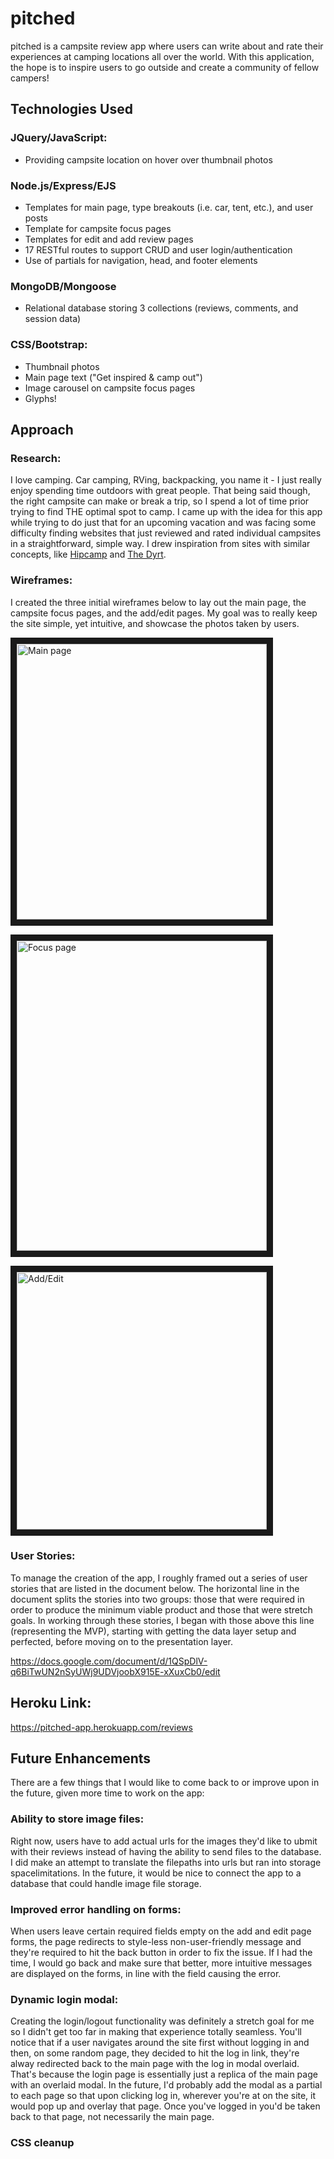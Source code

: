 # pitched
pitched is a campsite review app where users can write about and rate their experiences at camping locations all over the world. With this application, the hope is to inspire users to go outside and create a community of fellow campers!

## Technologies Used
### JQuery/JavaScript:
  * Providing campsite location on hover over thumbnail photos
### Node.js/Express/EJS
  * Templates for main page, type breakouts (i.e. car, tent, etc.), and user posts
  * Template for campsite focus pages 
  * Templates for edit and add review pages
  * 17 RESTful routes to support CRUD and user login/authentication
  * Use of partials for navigation, head, and footer elements
### MongoDB/Mongoose
  * Relational database storing 3 collections (reviews, comments, and session data)
### CSS/Bootstrap:
  * Thumbnail photos
  * Main page text ("Get inspired & camp out")
  * Image carousel on campsite focus pages
  * Glyphs!

## Approach
### Research: 
I love camping. Car camping, RVing, backpacking, you name it - I just really enjoy spending time outdoors with great people. That being said though, the right campsite can make or break a trip, so I spend a lot of time prior trying to find THE optimal spot to camp. I came up with the idea for this app while trying to do just that for an upcoming vacation and was facing some difficulty finding websites that just reviewed and rated individual campsites in a straightforward, simple way. I drew inspiration from sites with similar concepts, like [Hipcamp](https://www.hipcamp.com/) and [The Dyrt](https://thedyrt.com/).

### Wireframes: 
I created the three initial wireframes below to lay out the main page, the campsite focus pages, and the add/edit pages. My goal was to really keep the site simple, yet intuitive, and showcase the photos taken by users.

<img src="https://i.imgur.com/INuPEz9.png" 
alt="Main page" width="400" height="441" border="10" /></a>

<img src="https://i.imgur.com/AmVIDbN.png" 
alt="Focus page" width="400" height="496" border="10" /></a>

<img src="https://i.imgur.com/5bh8ozU.png" 
alt="Add/Edit" width="400" height="412" border="10" /></a>

### User Stories: 
To manage the creation of the app, I roughly framed out a series of user stories that are listed in the document below. The horizontal line in the document splits the stories into two groups: those that were required in order to produce the minimum viable product and those that were stretch goals. In working through these stories, I began with those above this line (representing the MVP), starting with getting the data layer setup and perfected, before moving on to the presentation layer. 

https://docs.google.com/document/d/1QSpDlV-q6BiTwUN2nSyUWj9UDVjoobX915E-xXuxCb0/edit


## Heroku Link: 

https://pitched-app.herokuapp.com/reviews

## Future Enhancements
There are a few things that I would like to come back to or improve upon in the future, given more time to work on the app:

### Ability to store image files: 
Right now, users have to add actual urls for the images they'd like to ubmit with their reviews instead of having the ability to send files to the database. I did make an attempt to translate the filepaths into urls but ran into storage spacelimitations. In the future, it would be nice to connect the app to a database that could handle image file storage.

### Improved error handling on forms: 
When users leave certain required fields empty on the add and edit page forms, the page redirects to style-less non-user-friendly message and they're required to hit the back button in order to fix the issue. If I had the time, I would go back and make sure that better, more intuitive messages are displayed on the forms, in line with the field causing the error.

### Dynamic login modal: 
Creating the login/logout functionality was definitely a stretch goal for me so I didn't get too far in making that experience totally seamless. You'll notice that if a user navigates around the site first without logging in and then, on some random page, they decided to hit the log in link, they're alway redirected back to the main page with the log in modal overlaid. That's because the login page is essentially just a replica of the main page with an overlaid modal. In the future, I'd probably add the modal as a partial to each page so that upon clicking log in, wherever you're at on the site, it would pop up and overlay that page. Once you've logged in you'd be taken back to that page, not necessarily the main page.

### CSS cleanup
